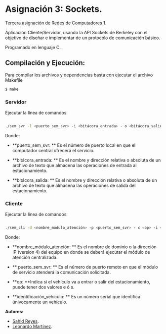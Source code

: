# Asignación 3: Sockets.

Tercera asignación de Redes de Computadores 1.


Aplicación Cliente/Servidor, usando la API Sockets de Berkeley con el
objetivo de diseñar e implementar de un protocolo de comunicación básico.

Programado en lenguaje C.

## Compilación y Ejecución:

Para compilar los archivos y dependencias basta con ejecutar el archivo Makefile

```bash
$ make
```

### Servidor

Ejecutar la línea de comandos:

```bash

./sem_svr -l <puerto_sem_svr> -i <bitácora_entrada> - o <bitácora_salida>

```

Donde:

- **puerto_sem_svr: ** Es el número de puerto local en que el computador central
ofrecerá el servicio.

- **bitácora_entrada: ** Es el nombre y dirección relativa o absoluta de un archivo
de texto que almacena las operaciones de entrada al estacionamiento.

- **bitácora_salida: ** Es el nombre y dirección relativa o absoluta de un archivo
de texto que almacena las operaciones de salida del estacionamiento.

### Cliente

Ejecutar la línea de comandos:

```bash

./sem_cli -d <nombre_módulo_atención> -p <puerto_sem_svr> - c <op> -i <identificación_vehiculo>

```

Donde:
- **nombre_módulo_atención: ** Es el nombre de dominio o la dirección IP
(version 4) del equipo en donde se deberá ejecutar el módulo de atención
centralizada.

- ** puerto_sem_svr: ** Es el número de puerto remoto en que el módulo de
servicio atenderá la comunicación solicitada.

- **op: **Indica si el vehículo va a entrar o salir del estacionamiento, puede tener
dos valores e ó s.

- **identificación_vehículo: ** Es un número serial que identifica únivocamente
un vehículo.



**Autores:**
* [Sahid Reyes](https://github.com/sahidr/).
* [Leonardo Martínez](https://github.com/leotms/).
